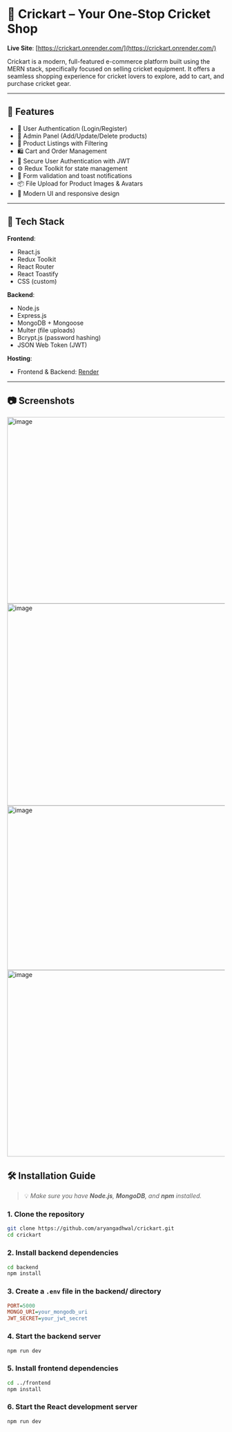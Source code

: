 
# 🏏 Crickart – Your One-Stop Cricket Shop

**Live Site**: [https://crickart.onrender.com/](https://crickart.onrender.com/)

Crickart is a modern, full-featured e-commerce platform built using the MERN stack, specifically focused on selling cricket equipment. It offers a seamless shopping experience for cricket lovers to explore, add to cart, and purchase cricket gear.

---

## 🚀 Features

- 🛒 User Authentication (Login/Register)
- 🧾 Admin Panel (Add/Update/Delete products)
- 🏏 Product Listings with Filtering
- 🛍️ Cart and Order Management
- 🔐 Secure User Authentication with JWT
- ⚙️ Redux Toolkit for state management
- 🧾 Form validation and toast notifications
- 📦 File Upload for Product Images & Avatars
- 🧠 Modern UI and responsive design

---

## 🧰 Tech Stack

**Frontend**:
- React.js
- Redux Toolkit
- React Router
- React Toastify
- CSS (custom)

**Backend**:
- Node.js
- Express.js
- MongoDB + Mongoose
- Multer (file uploads)
- Bcrypt.js (password hashing)
- JSON Web Token (JWT)

**Hosting**:
- Frontend & Backend: [Render](https://render.com/)

---
## 📷 Screenshots
<img width="959" height="431" alt="image" src="https://github.com/user-attachments/assets/44e58d47-f937-4776-8b15-fddca31c2641" />
<img width="959" height="467" alt="image" src="https://github.com/user-attachments/assets/55427ab0-0d98-4724-8127-6c6e6ee885f3" />
<img width="959" height="380" alt="image" src="https://github.com/user-attachments/assets/c8d98cf7-fce8-4f1d-b521-af85895e2c5c" />
<img width="959" height="431" alt="image" src="https://github.com/user-attachments/assets/eb764fc8-b9f7-4f78-9c1b-70793f101985" />






## 🛠️ Installation Guide

> 💡 _Make sure you have **Node.js**, **MongoDB**, and **npm** installed._

### 1. Clone the repository

```bash
git clone https://github.com/aryangadhwal/crickart.git
cd crickart
```

### 2. Install backend dependencies

```bash
cd backend
npm install
```

### 3. Create a `.env` file in the backend/ directory

```ini
PORT=5000
MONGO_URI=your_mongodb_uri
JWT_SECRET=your_jwt_secret
```

### 4. Start the backend server

```bash
npm run dev
```

### 5. Install frontend dependencies

```bash
cd ../frontend
npm install
```

### 6. Start the React development server

```bash
npm run dev
```

